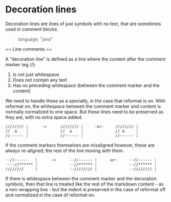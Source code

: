 # Decoration lines #

Decoration lines are lines of just symbols with no text, that are sometimes used
in comment blocks.

> language: "java"

== Line comments ==

A "decoration line" is defined as a line where the content after the comment
marker (eg //):
1. Is not just whitespace
2. Does not contain any text
3. Has no preceding whitespace (between the comment marker and the content)

We need to handle these as a specially, in the case that reformat is on. With
reformat on, the whitespace between the comment marker and content is
normally normalized to one space. But these lines need to be preserved as they
are, with no extra space added.

    //////// ¦      ->      //////// ¦     -or-     //////// ¦
    //  a    ¦              //  a    ¦              // a     ¦
    //------ ¦              //------ ¦              //------ ¦

If the comment markers themselves are misaligned however, these are always
re-aligned; the rest of the line moving with them.

    ··//------   ¦      ->      ··//------ ¦     -or-     ··//------ ¦
    ····//****** ¦              ··//****** ¦              ··//****** ¦
    ////////     ¦              ··//////// ¦              ··//////// ¦

If there is whitespace between the comment marker and the decoration symbols,
then that line is treated like the rest of the markdown content - as a
non-wrapping line - but the indent is preserved in the case of reformat off and
normalized in the case of reformat on.